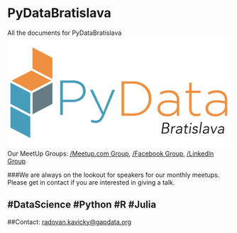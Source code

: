 # PyDataBratislava
All the documents for PyDataBratislava
![PyDataBratislava](https://github.com/GapData/PyDataBratislava/blob/master/PyDataLogoBratislava.png)
Our MeetUp Groups: [/Meetup.com Group](https://www.meetup.com/PyData-Bratislava/), [/Facebook Group](https://www.facebook.com/groups/1813599648877946/), [/LinkedIn Group](https://www.linkedin.com/groups/13506080)

###We are always on the lookout for speakers for our monthly meetups. Please get in contact if you are interested in giving a talk. 
## #DataScience #Python #R #Julia

##Contact: radovan.kavicky@gapdata.org
